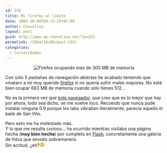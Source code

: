 ```yaml
---
id: 233
title: Mi firefox al límite
date: 2004-10-08T09:15:25+02:00
author: Chavalina
layout: post
guid: http://www.wp.chavalina.net/?p=233
permalink: /2004/10/08/post-233/
categories:
  - Curiosidades
---
```

<p align="center">
  <img class="imgcentro" src="http://www.chavalina.net/imagenes/fotos/firefox300m.gif" alt="Firefox ocupando más de 300 MB de memoria" />
</p>

Con sólo 5 pesta&ntilde;as de navegación abiertas he acabado teniendo que «matar» a mi muy querido <a href="http://www.mozilla.org/products/firefox/" target="_blank">firefox</a> si no quería sufrir males mayores. No está bien ocupar 663 MB de memoria cuando sólo tienes 512…

No es la primera vez que <a href="http://www.mozilla.org/products/firefox/" target="_blank">este navegador</a>, que creo que es lo mejor que hay por ahora, todo sea dicho, se me vuelve loco. Recuerdo que nunca pude instalar ninguna 0.9 porque los tabs vibraban literalmente, parecía aquello el baile de San Vito.

Pero esto me ha molestado más.  
Y lo que me resulta curioso… ha ocurrido mientras visitaba una página hecha (**muy bien hecha**) por completo en <a href="http://www.macromedia.com/software/flash/&prime;" target="_blank">Flash</a>, concretamente una galería de fotos que envidio sobremanera.  
Sin acritud, &iquest;eh?![emo](/imagenes/emoticonos/sonrisa.gif)